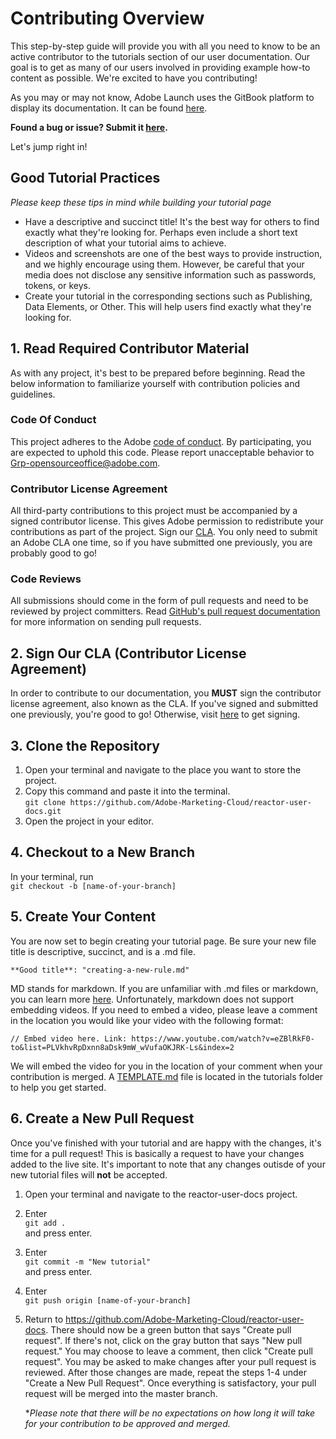 # Contributing Overview

This step-by-step guide will provide you with all you need to know to be an active contributor to the tutorials section of our user documentation. Our goal is to get as many of our users involved in providing example how-to content as possible. We're excited to have you contributing!

As you may or may not know, Adobe Launch uses the GitBook platform to display its documentation. It can be found [here](https://docs.adobelaunch.com/ "Adobe Launch Documentation"). 

**Found a bug or issue? Submit it [here](https://github.com/Adobe-Marketing-Cloud/reactor-user-docs/issues/new "Report new bug or issue").**

Let's jump right in!

## Good Tutorial Practices
*Please keep these tips in mind while building your tutorial page*
- Have a descriptive and succinct title! It's the best way for others to find exactly what they're looking for. Perhaps even include a short text description of what your tutorial aims to achieve.
- Videos and screenshots are one of the best ways to provide instruction, and we highly encourage using them. However, be careful that your media does not disclose any sensitive information such as passwords, tokens, or keys.
- Create your tutorial in the corresponding sections such as Publishing, Data Elements, or Other. This will help users find exactly what they're looking for. 

## 1. Read Required Contributor Material
As with any project, it's best to be prepared before beginning. Read the below information to familiarize yourself with contribution policies and guidelines.

 ### Code Of Conduct

 This project adheres to the Adobe [code of conduct](CODE_OF_CONDUCT.md). By participating, you are expected to uphold this code. Please report unacceptable behavior to Grp-opensourceoffice@adobe.com.

 ### Contributor License Agreement

 All third-party contributions to this project must be accompanied by a signed contributor license. This gives Adobe permission to redistribute your contributions as part of the project. Sign our [CLA](http://opensource.adobe.com/cla.html). You only need to submit an Adobe CLA one time, so if you have submitted one previously, you are probably good to go!

 ### Code Reviews

 All submissions should come in the form of pull requests and need to be reviewed by project committers. Read [GitHub's pull request documentation](https://help.github.com/articles/about-pull-requests/) for more information on sending pull requests.

## 2. Sign Our CLA (Contributor License Agreement)

In order to contribute to our documentation, you **MUST** sign the contributor license agreement, also known as the CLA. If you've signed and submitted one previously, you're good to go! Otherwise, visit [here](http://opensource.adobe.com/cla.html) to get signing.

## 3. Clone the Repository

1. Open your terminal and navigate to the place you want to store the project.
2. Copy this command and paste it into the terminal.  
```git clone https://github.com/Adobe-Marketing-Cloud/reactor-user-docs.git```
3. Open the project in your editor. 

## 4. Checkout to a New Branch

In your terminal, run  
```git checkout -b [name-of-your-branch]```

## 5. Create Your Content  

You are now set to begin creating your tutorial page. Be sure your new file title is descriptive, succinct, and is a .md file.
```
**Good title**: "creating-a-new-rule.md"
```   
MD stands for markdown. If you are unfamiliar with .md files or markdown, you can learn more [here](https://guides.github.com/features/mastering-markdown/). Unfortunately, markdown does not support embedding videos. If you need to embed a video, please leave a comment in the location you would like your video with the following format: 
```
// Embed video here. Link: https://www.youtube.com/watch?v=eZBlRkF0-to&list=PLVkhvRpDxnn8aDsk9mW_wVufaOKJRK-Ls&index=2
```
We will embed the video for you in the location of your comment when your contribution is merged. A [TEMPLATE.md](./TEMPLATE.md) file is located in the tutorials folder to help you get started. 

## 6. Create a New Pull Request

Once you've finished with your tutorial and are happy with the changes, it's time for a pull request! This is basically a request to have your changes added to the live site. It's important to note that any changes outisde of your new tutorial files will **not** be accepted.
1. Open your terminal and navigate to the reactor-user-docs project. 
2. Enter  
 ```git add .```  
 and press enter.
3. Enter  
```git commit -m "New tutorial"```  
and press enter.
4. Enter  
```git push origin [name-of-your-branch]```
5. Return to https://github.com/Adobe-Marketing-Cloud/reactor-user-docs. There should now be a green button that says "Create pull request". If there's not, click on the gray button that says "New pull request." You may choose to leave a comment, then click "Create pull request". You may be asked to make changes after your pull request is reviewed. After those changes are made, repeat the steps 1-4 under "Create a New Pull Request". Once everything is satisfactory, your pull request will be merged into the master branch.

    **Please note that there will be no expectations on how long it will take for your contribution to be approved and merged.*
